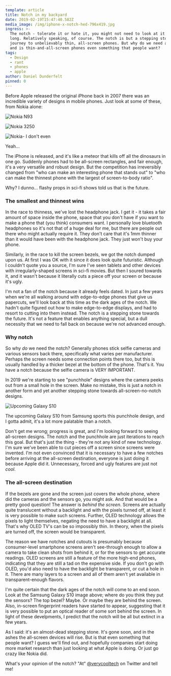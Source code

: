 ```yaml
---
template: article
title: Notch in my backyard
date: 2019-02-19T15:47:40.582Z
media_image: /img/iphone-x-notch-hed-796x419.jpg
ingress: >-
  The notch - tolerate it or hate it, you might not need to look at it for very
  long. Relatively speaking, of course. The notch is but a stepping stone in the
  journey to unbelievably thin, all-screen phones. But why do we need a notch,
  and is thin-and-all-screen phones even something that people want?
tags:
  - Design
  - rant
  - phones
  - apple
author: Daniel Dunderfelt
pinned: 0
---
```

Before Apple released the original iPhone back in 2007 there was an incredible variety of designs in mobile phones. Just look at some of these, from Nokia alone:

![Nokia N93](/img/nokia-n93-multiple.jpg "Nokia N93")

![Nokia 3250](/img/nokia_3250_0_trans_nvbqzqnjv4bqiy-hi_rb7umeeanflxzn2nrjji2layt2hdj6gae3fxc.jpg "Nokia 3250")

![Nokia- I don't even](/img/1-dh86neftnmj5c-qzouhyiw.png "wat")

Yeah...

The iPhone is released, and it's like a meteor that kills off all the dinosaurs in one go. Suddenly phones had to be all-screen rectangles, and fair enough, it's a very versatile and robust design. But the competition has irreversibly changed from "who can make an interesting phone that stands out" to "who can make the thinnest phone with the largest of screen-to-body ratio".

Why? I dunno... flashy props in sci-fi shows told us that is the future.

### The smallest and thinnest wins

In the race to thinness, we've lost the headphone jack. I get it - it takes a fair amount of space inside the phone, space that you don't have if you want to make a phone that (you think) consumers want. I personally love bluetooth headphones so it's not that of a huge deal for me, but there are people out there who might actually require it. They don't care that it's 1mm thinner than it would have been with the headphone jack. They just won't buy your phone.

Similarly, in the race to kill the screen bezels, we got the notch dumped upon us. At first I was OK with it since it does look quite futuristic. Although I couldn't quote you a source, I'm sure I've seen tablets and other devices with irregularly-shaped screens in sci-fi movies. But then I soured towards it, and it wasn't because it literally cuts a piece off your screen or because it's ugly.

I'm not a fan of the notch because it already feels dated. In just a few years when we're all walking around with edge-to-edge phones that give us papercuts, we'll look back at this time as the dark ages of the notch. We hadn't quite figured out how to make edge-to-edge displays, and had to resort to cutting into them instead. The notch is a stepping stone towards the future. It's not a feature that enables anything special, but a dull necessity that we need to fall back on because we're not advanced enough.

### Why notch

So why *do* we need the notch? Generally phones stick selfie cameras and various sensors back there, specifically what varies per manufacturer. Perhaps the screen needs some connection points there too, but this is usually handled by a thicker bezel at the bottom of the phone. That's it. You have a notch because the selfie camera is VERY IMPORTANT.

In 2019 we're starting to see "punchhole" designs where the camera peeks out from a small hole in the screen. Make no mistake, this is just a notch in another form and yet another stepping stone towards all-screen-no-notch designs.

![Upcoming Galaxy S10](/img/proxy.duckduckgo.com.jpg)

The upcoming Galaxy S10 from Samsung sports this punchhole design, and I gotta admit, it's a lot more palatable than a notch.

Don't get me wrong; progress is great, and I'm looking forward to seeing all-screen designs. The notch and the punchhole are just iterations to reach this goal. But that's just the thing - they're not any kind of new technology. I'm sure we've been able to cut pieces off a screen since screens were invented. I'm not even convinced that it is necessary to have a few notches before arriving at the all-screen destination, everyone is just doing it because Apple did it. Unnecessary, forced and ugly features are just not *cool*.

### The all-screen destination

If the bezels are gone and the screen just covers the whole phone, where did the cameras and the sensors go, you might ask. And that would be a pretty good question! The answer is *behind the screen*. Screens are actually quite translucent without a backlight and with the pixels turned off, at least it is very possible to make such screens. Further, OLED technology allows the pixels to light themselves, negating the need to have a backlight at all. That's why OLED TV's can be so impossibly thin. In theory, when the pixels are turned off, the screen would be transparent.

The reason we have notches and cutouts is presumably because consumer-level smartphone screens aren't see-through enough to allow a camera to take clean shots from behind it, or for the sensors to get accurate readings. OLED screens are still a feature of the more high-end phones, indicating that they are still a tad on the expensive side. If you don't go with OLED, you'd also need to have the backlight be transparent, or cut a hole in it. There are many layers to a screen and all of them aren't yet available in transparent-enough flavors.

I'm quite certain that the dark ages of the notch will come to an end soon. Look at the Samsung Galaxy S10 image above; where do you think they put the sensors? The top bezel? Maybe. Or maybe they are behind the screen. Also, in-screen fingerprint readers have started to appear, suggesting that it is very possible to put an optical reader of some sort behind the screen. In light of these develpments, I predict that the notch will be all but extinct in a few years.

As I said: it's an almost-dead stepping stone. It's gone soon, and in the ashes the all-screen devices will rise. But is that even something that people want? I guess we'll find out, and hopefully companies start doing more market research than just looking at what Apple is doing. Or just go crazy like Nokia did.

What's your opinion of the notch? "At" [@verycooltech](https://twitter.com/verycooltech) on Twitter and tell me!
